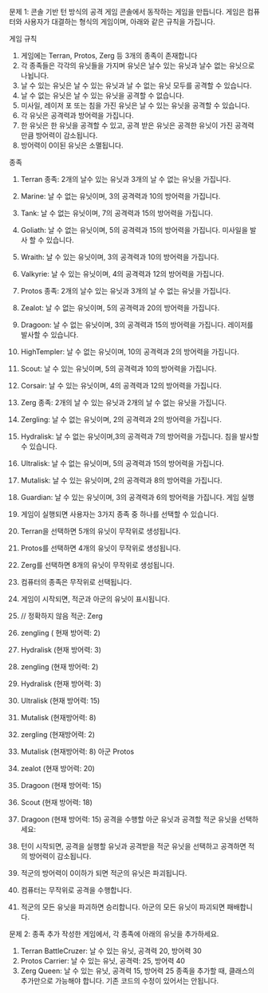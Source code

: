 문제 1: 콘솔 기반 턴 방식의 공격 게임
콘솔에서 동작하는 게임을 만듭니다. 게임은 컴퓨터와 사용자가 대결하는 형식의 게임이며, 아래와 같은 규칙을 가집니다.

게임 규칙
1. 게임에는 Terran, Protos, Zerg 등 3개의 종족이 존재합니다
2. 각 종족들은 각각의 유닛들을 가지며 유닛은 날수 있는 유닛과 날수 없는 유닛으로 나뉩니다.
  1. 날 수 있는 유닛은 날 수 있는 유닛과 날 수 없는 유닛 모두를 공격할 수 있습니다.
  2. 날 수 없는 유닛은 날 수 있는 유닛을 공격할 수 없습니다.
  3. 미사일, 레이저 포 또는 침을 가진 유닛은 날 수 있는 유닛을 공격할 수 있습니다.
3. 각 유닛은 공격력과 방어력을 가집니다.
4. 한 유닛은 한 유닛을 공격할 수 있고, 공격 받은 유닛은 공격한 유닛이 가진 공격력만큼 방어력이 감소됩니다.
5. 방어력이 0이된 유닛은 소멸됩니다.

종족
1. Terran 종족: 2개의 날수 있는 유닛과 3개의 날 수 없는 유닛을 가집니다.
  1. Marine: 날 수 없는 유닛이며, 3의 공격력과 10의 방어력을 가집니다.
  2. Tank: 날 수 없는 유닛이며, 7의 공격력과 15의 방어력을 가집니다.
  3. Goliath: 날 수 없는 유닛이며, 5의 공격력과 15의 방어력을 가집니다. 미사일을 발사 할 수 있습니다.
  4. Wraith: 날 수 있는 유닛이며, 3의 공격력과 10의 방어력을 가집니다.
  5. Valkyrie: 날 수 있는 유닛이며, 4의 공격력과 12의 방어력을 가집니다.
2. Protos 종족: 2개의 날수 있는 유닛과 3개의 날 수 없는 유닛을 가집니다.
  1. Zealot: 날 수 없는 유닛이며, 5의 공격력과 20의 방어력을 가집니다.
  2. Dragoon: 날 수 없는 유닛이며, 3의 공격력과 15의 방어력을 가집니다. 레이저를 발사할 수 있습니다.
  3. HighTempler: 날 수 없는 유닛이며, 10의 공격력과 2의 방어력을 가집니다.
  4. Scout: 날 수 있는 유닛이며, 5의 공격력과 10의 방어력을 가집니다.
  5. Corsair: 날 수 있는 유닛이며, 4의 공격력과 12의 방어력을 가집니다.
3. Zerg 종족: 2개의 날 수 있는 유닛과 2개의 날 수 없는 유닛을 가집니다.
  1. Zergling: 날 수 없는 유닛이며, 2의 공격력과 2의 방어력을 가집니다.
  2. Hydralisk: 날 수 없는 유닛이며,3의 공격력과 7의 방어력을 가집니다. 침을 발사할 수 있습니다.
  3. Ultralisk: 날 수 없는 유닛이며, 5의 공격력과 15의 방어력을 가집니다.
  4. Mutalisk: 날 수 있는 유닛이며, 2의 공격력과 8의 방어력을 가집니다.
  5. Guardian: 날 수 있는 유닛이며, 3의 공격력과 6의 방어력을 가집니다.
게임 실행
1. 게임이 실행되면 사용자는 3가지 종족 중 하나를 선택할 수 있습니다.
  1. Terran을 선택하면 5개의 유닛이 무작위로 생성됩니다.
  2. Protos를 선택하면 4개의 유닛이 무작위로 생성됩니다.
  3. Zerg를 선택하면 8개의 유닛이 무작위로 생성됩니다.
2. 컴퓨터의 종족은 무작위로 선택됩니다.
3. 게임이 시작되면, 적군과 아군의 유닛이 표시됩니다.

4. // 정확하지 않음
  적군: Zerg
  0. zengling ( 현재 방어력: 2)
  1. Hydralisk (현재 방어력: 3)
  2. zengling (현재 방어력: 2)
  3. Hydralisk (현재 방어력: 3)
  4. Ultralisk (현재 방어력: 15)
  5. Mutalisk (현재방어력: 8)
  6. zergling (현재방어력: 2)
  7. Mutalisk (현재방어력: 8)
  아군 Protos
  0. zealot (현재 방어력: 20)
  1. Dragoon (현재 방어력: 15)
  2. Scout (현재 방어력: 18)
  3. Dragoon (현재 방어력: 15)
  공격을 수행할 아군 유닛과 공격할 적군 유닛을 선택하세요:

5. 턴이 시작되면, 공격을 실행할 유닛과 공격받을 적군 유닛을 선택하고 공격하면 적의 방어력이 감소됩니다.
6. 적군의 방어력이 0이하가 되면 적군의 유닛은 파괴됩니다.

8. 컴퓨터는 무작위로 공격을 수행합니다.
9. 적군의 모든 유닛을 파괴하면 승리합니다. 아군의 모든 유닛이 파괴되면 패배합니다.

문제 2: 종족 추가
작성한 게임에서, 각 종족에 아래의 유닛을 추가하세요.
  1. Terran
    BattleCruzer: 날 수 있는 유닛, 공격력 20, 방어력 30
  2. Protos
    Carrier: 날 수 있는 유닛, 공격력: 25, 방어력 40
  3. Zerg
    Queen: 날 수 있는 유닛, 공격력 15, 방어력 25
종족을 추가할 때, 클래스의 추가만으로 가능해야 합니다. 기존 코드의 수정이 있어서는 안됩니다.

